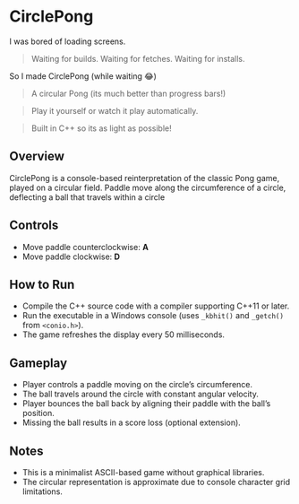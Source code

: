 # CirclePong

I was bored of loading screens.
> Waiting for builds. Waiting for fetches. Waiting for installs.

So I made CirclePong (while waiting 😂) 

> A circular Pong (its much better than progress bars!)

> Play it yourself or watch it play automatically.

> Built in C++ so its as light as possible!

## Overview

CirclePong is a console-based reinterpretation of the classic Pong game, played on a circular field. Paddle move along the circumference of a circle, deflecting a ball that travels within a circle

## Controls

  * Move paddle counterclockwise: **A**
  * Move paddle clockwise: **D**


## How to Run

* Compile the C++ source code with a compiler supporting C++11 or later.
* Run the executable in a Windows console (uses `_kbhit()` and `_getch()` from `<conio.h>`).
* The game refreshes the display every 50 milliseconds.

## Gameplay

* Player controls a paddle moving on the circle’s circumference.
* The ball travels around the circle with constant angular velocity.
* Player bounces the ball back by aligning their paddle with the ball’s position.
* Missing the ball results in a score loss (optional extension).

## Notes

* This is a minimalist ASCII-based game without graphical libraries.
* The circular representation is approximate due to console character grid limitations.
